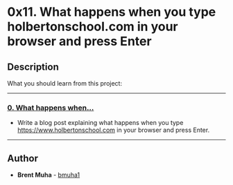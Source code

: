 # 0x11. What happens when you type holbertonschool.com in your browser and press Enter

## Description
What you should learn from this project:

---

### [0. What happens when...](./0-blog_post)
* Write a blog post explaining what happens when you type https://www.holbertonschool.com in your browser and press Enter.

---

## Author
* **Brent Muha** - [bmuha1](https://github.com/bmuha1)